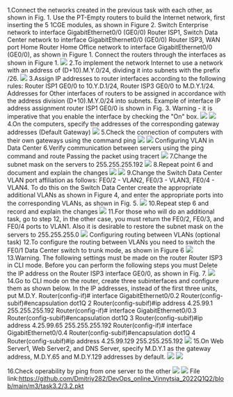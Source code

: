 1.Connect the networks created in the previous task with each other, as shown in Fig. 1. Use the PT-Empty routers to build the Internet network, first inserting the 5 1CGE modules, as shown in Figure 2. Switch Enterprise network to interface GigabitEthernet0/0 (GE0/0) Router ISP1, Switch Data Center network to interface GigabitEthernet0/0 (GE0/0) Router ISP3, WAN port Home Router Home Office network to interface GigabitEthernet0/0 (GE0/0), as shown in Figure 1. Connect the routers through the interfaces as shown in Figure 1.
![](https://github.com/Dmitriy282/DevOps_online_Vinnytsia_2022Q1Q2/blob/main/m3/task3.2/image%20(1).png)
2.To implement the network Internet to use a network with an address of (D+10).M.Y.0/24, dividing it into subnets with the prefix /26.
![](https://github.com/Dmitriy282/DevOps_online_Vinnytsia_2022Q1Q2/blob/main/m3/task3.2/image%20(2).png)
3.Assign IP addresses to router interfaces according to the following rules: Router ISP1 GE0/0 to 10.Y.D.1/24, Router ISP3 GE0/0 to M.D.Y.1/24. Addresses for Other interfaces of routers to be assigned in accordance with the address division (D+10).M.Y.0/24 into subnets. Example of interface IP address assignment router ISP1 GE0/0 is shown in Fig. 3. Warning - it is imperative that you enable the interface by checking the "On" box.
![](https://github.com/Dmitriy282/DevOps_online_Vinnytsia_2022Q1Q2/blob/main/m3/task3.2/image%20(3).png)
![](https://github.com/Dmitriy282/DevOps_online_Vinnytsia_2022Q1Q2/blob/main/m3/task3.2/image%20(4).png)
4.On the computers, specify the addresses of the corresponding gateway addresses (Default Gateway)
![](https://github.com/Dmitriy282/DevOps_online_Vinnytsia_2022Q1Q2/blob/main/m3/task3.2/image%20(5).png)
5.Check the connection of computers with their own gateways using the command ping
![](https://github.com/Dmitriy282/DevOps_online_Vinnytsia_2022Q1Q2/blob/main/m3/task3.2/image%20(6).png)
![](https://github.com/Dmitriy282/DevOps_online_Vinnytsia_2022Q1Q2/blob/main/m3/task3.2/image%20(7).png)
Configuring VLAN in Data Center
6.Verify communication between servers using the ping command and route Passing the packet using tracert
![](https://github.com/Dmitriy282/DevOps_online_Vinnytsia_2022Q1Q2/blob/main/m3/task3.2/image%20(8).png)
7.Change the subnet mask on the servers to 255.255.255.192
![](https://github.com/Dmitriy282/DevOps_online_Vinnytsia_2022Q1Q2/blob/main/m3/task3.2/image%20(9).png)
8.Repeat point 6 and document and explain the changes
![](https://github.com/Dmitriy282/DevOps_online_Vinnytsia_2022Q1Q2/blob/main/m3/task3.2/image%20(10).png)
![](https://github.com/Dmitriy282/DevOps_online_Vinnytsia_2022Q1Q2/blob/main/m3/task3.2/image%20(11).png)
9.Change the Switch Data Center VLAN port affiliation as follows: FE0/2 -
VLAN2, FE0/3 - VLAN3, FE0/4 - VLAN4. To do this on the Switch Data Center create the appropriate additional VLANs as shown in Figure 4, and enter the appropriate
ports into the corresponding VLANs, as shown in Fig. 5.
![](https://github.com/Dmitriy282/DevOps_online_Vinnytsia_2022Q1Q2/blob/main/m3/task3.2/image%20(12).png)
10.Repeat step 6 and record and explain the changes
![](https://github.com/Dmitriy282/DevOps_online_Vinnytsia_2022Q1Q2/blob/main/m3/task3.2/image%20(13).png)
11.For those who will do an additional task, go to step 12, in the other case, you must return the FE0/2, FE0/3, and FE0/4 ports to VLAN1. Also it is desirable to restore the subnet mask on the servers to 255.255.255.0
![](https://github.com/Dmitriy282/DevOps_online_Vinnytsia_2022Q1Q2/blob/main/m3/task3.2/image%20(14).png)
Configuring routing between VLANs (optional task)
12.To configure the routing between VLANs you need to switch the FE0/1 Data Center switch to trunk mode, as shown in Figure 6
![](https://github.com/Dmitriy282/DevOps_online_Vinnytsia_2022Q1Q2/blob/main/m3/task3.2/image%20(15).png)
13.Warning. The following settings must be made on the router Router ISP3 in CLI mode. Before you can perform the following steps you must Delete the IP address on the Router ISP3 interface GE0/0, as shown in Fig. 7.
![](https://github.com/Dmitriy282/DevOps_online_Vinnytsia_2022Q1Q2/blob/main/m3/task3.2/image%20(16).png)
14.Go to CLI mode on the router, create three subinterfaces and configure them as shown below. In the IP addresses, instead of the first three units, put M.D.Y.
Router(config-if)# interface GigabitEthernet0/0.2
Router(config-subif)#encapsulation dot1Q 2
Router(config-subif)#ip address 4.25.99.1 255.255.255.192
Router(config-if)# interface GigabitEthernet0/0.3
Router(config-subif)#encapsulation dot1Q 3
Router(config-subif)#ip address 4.25.99.65 255.255.255.192
Router(config-if)# interface GigabitEthernet0/0.4
Router(config-subif)#encapsulation dot1Q 4
Router(config-subif)#ip address 4.25.99.129 255.255.255.192
![](https://github.com/Dmitriy282/DevOps_online_Vinnytsia_2022Q1Q2/blob/main/m3/task3.2/image%20(17).png)
15.On Web Server1, Web Server2, and DNS Server, specify M.D.Y.1 as the gateway address, M.D.Y.65 and M.D.Y.129 addresses by default.
![](https://github.com/Dmitriy282/DevOps_online_Vinnytsia_2022Q1Q2/blob/main/m3/task3.2/image%20(18).png)
![](https://github.com/Dmitriy282/DevOps_online_Vinnytsia_2022Q1Q2/blob/main/m3/task3.2/image%20(19).png)



16.Check operability by ping from one server to the other
![](https://github.com/Dmitriy282/DevOps_online_Vinnytsia_2022Q1Q2/blob/main/m3/task3.2/image%20(20).png)
![](https://github.com/Dmitriy282/DevOps_online_Vinnytsia_2022Q1Q2/blob/main/m3/task3.2/image%20(21).png)
File link:https://github.com/Dmitriy282/DevOps_online_Vinnytsia_2022Q1Q2/blob/main/m3/task3.2/3.2.pkt
